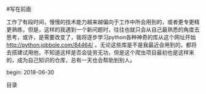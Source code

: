 
#写在前面

工作了有段时间，慢慢的技术能力越来越偏向于工作中所会用到的，或者更专更精更熟练，但是，这样的我遇到一个新问题时，往往也就只会从自己最熟悉的角度去思考，或许，是需要改变了，我将逐步学习python各种神奇的库从这个网址开始 http://python.jobbole.com/84464/ 。无论这些库是不是我最近会用到的，都将去搭建试用他，不知道这样是否会徒劳无功，但是这个爬虫项目最初也是这样来的，成为自己知识的仓库，总有一天也会帮助到别人。


begin: 2018-06-30


目录
